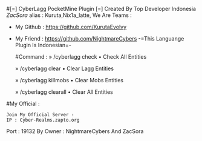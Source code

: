 #[=] CyberLagg PocketMine Plugin [=]
    Created By Top Developer Indonesia
                _ZacSora_
alias : Kuruta,Nix1a_latte,
  We Are Teams : 
- My Github : https://github.com/KurutaEvolvy
- My Friend : https://github.com/NightmareCybers
  -=This Languange Plugin Is Indonesian=-

   #Command :
  » /cyberlagg check
        • Check All Entities

  » /cyberlagg clear
       • Clear Lagg Entities

  » /cyberlagg killmobs
       • Clear Mobs Entities

  » /cyberlagg clearall
       • Clear All Entities

 #My Official :

    Join My Official Server -
    IP : Cyber-Realms.zapto.org
   Port : 19132
By Owner : NightmareCybers And ZacSora
    
